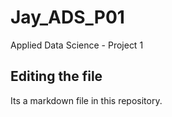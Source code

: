 # Jay_ADS_P01
Applied Data Science - Project 1
## Editing the file
Its a markdown file in this repository.

